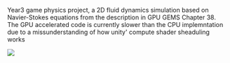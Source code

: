 Year3 game physics project, a 2D fluid dynamics simulation based on Navier-Stokes equations from the description in GPU GEMS Chapter 38. The GPU accelerated code is currently slower than the CPU implemntation due to a missunderstanding of how unity' compute shader sheaduling works  

<img src="images/Fluids.gif?raw=true"/>